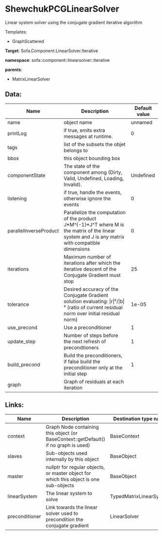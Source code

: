 # ShewchukPCGLinearSolver

Linear system solver using the conjugate gradient iterative algorithm


Templates:

- GraphScattered

__Target__: Sofa.Component.LinearSolver.Iterative

__namespace__: sofa::component::linearsolver::iterative

__parents__:

- MatrixLinearSolver

## Data: 

<table>
    <thead>
        <tr>
            <th>Name</th>
            <th>Description</th>
            <th>Default value</th>
        </tr>
    </thead>
    <tbody>
	<tr>
		<td>name</td>
		<td>
object name
		</td>
		<td>unnamed</td>
	</tr>
	<tr>
		<td>printLog</td>
		<td>
if true, emits extra messages at runtime.
		</td>
		<td>0</td>
	</tr>
	<tr>
		<td>tags</td>
		<td>
list of the subsets the objet belongs to
		</td>
		<td></td>
	</tr>
	<tr>
		<td>bbox</td>
		<td>
this object bounding box
		</td>
		<td></td>
	</tr>
	<tr>
		<td>componentState</td>
		<td>
The state of the component among (Dirty, Valid, Undefined, Loading, Invalid).
		</td>
		<td>Undefined</td>
	</tr>
	<tr>
		<td>listening</td>
		<td>
if true, handle the events, otherwise ignore the events
		</td>
		<td>0</td>
	</tr>
	<tr>
		<td>parallelInverseProduct</td>
		<td>
Parallelize the computation of the product J*M^{-1}*J^T where M is the matrix of the linear system and J is any matrix with compatible dimensions
		</td>
		<td>0</td>
	</tr>
	<tr>
		<td>iterations</td>
		<td>
Maximum number of iterations after which the iterative descent of the Conjugate Gradient must stop
		</td>
		<td>25</td>
	</tr>
	<tr>
		<td>tolerance</td>
		<td>
Desired accuracy of the Conjugate Gradient solution evaluating: |r|²/|b|² (ratio of current residual norm over initial residual norm)
		</td>
		<td>1e-05</td>
	</tr>
	<tr>
		<td>use_precond</td>
		<td>
Use a preconditioner
		</td>
		<td>1</td>
	</tr>
	<tr>
		<td>update_step</td>
		<td>
Number of steps before the next refresh of precondtioners
		</td>
		<td>1</td>
	</tr>
	<tr>
		<td>build_precond</td>
		<td>
Build the preconditioners, if false build the preconditioner only at the initial step
		</td>
		<td>1</td>
	</tr>
	<tr>
		<td>graph</td>
		<td>
Graph of residuals at each iteration
		</td>
		<td></td>
	</tr>

</tbody>
</table>

## Links: 


| Name | Description | Destination type name |
| ---- | ----------- | --------------------- |
|context|Graph Node containing this object (or BaseContext::getDefault() if no graph is used)|BaseContext|
|slaves|Sub-objects used internally by this object|BaseObject|
|master|nullptr for regular objects, or master object for which this object is one sub-objects|BaseObject|
|linearSystem|The linear system to solve|TypedMatrixLinearSystem<GraphScattered>|
|preconditioner|Link towards the linear solver used to precondition the conjugate gradient|LinearSolver|

